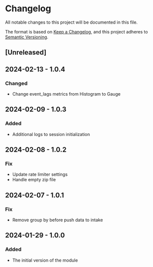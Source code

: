 # Changelog

All notable changes to this project will be documented in this file.

The format is based on [Keep a Changelog](https://keepachangelog.com/en/1.0.0/),
and this project adheres to [Semantic Versioning](https://semver.org/spec/v2.0.0.html).

## [Unreleased]

## 2024-02-13 - 1.0.4

### Changed

- Change event_lags metrics from Histogram to Gauge

## 2024-02-09 - 1.0.3

### Added

- Additional logs to session initialization

## 2024-02-08 - 1.0.2

### Fix

- Update rate limiter settings
- Handle empty zip file 

## 2024-02-07 - 1.0.1

### Fix

- Remove group by before push data to intake

## 2024-01-29 - 1.0.0

### Added

- The initial version of the module
